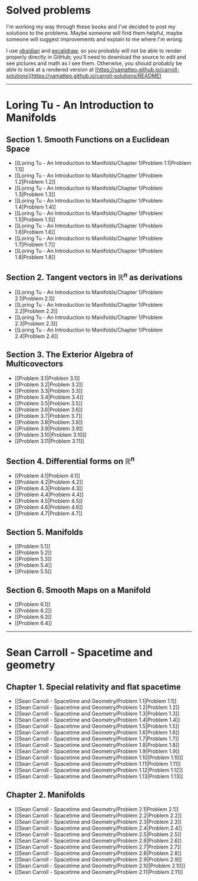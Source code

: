 # Solved problems

I'm working my way through these books and I've decided to post my solutions to the problems. Maybe someone will find them helpful, maybe someone will suggest improvements and explain to me where I'm wrong.

I use [obsidian](https://obsidian.md/) and [excalidraw](https://github.com/excalidraw/excalidraw-vscode#master), so you probably will not be able to render properly directly in GitHub; you'll need to download the source to edit and see pictures and math as I see them. Otherwise, you should probably be able to look at a rendered version at [https://yamatteo.github.io/carroll-solutions](https://yamatteo.github.io/carroll-solutions/README) 

---
# Loring Tu - An Introduction to Manifolds
## Section 1. Smooth Functions on a Euclidean Space

- [[Loring Tu - An Introduction to Manifolds/Chapter 1/Problem 1.1|Problem 1.1]]
- [[Loring Tu - An Introduction to Manifolds/Chapter 1/Problem 1.2|Problem 1.2]]
- [[Loring Tu - An Introduction to Manifolds/Chapter 1/Problem 1.3|Problem 1.3]]
- [[Loring Tu - An Introduction to Manifolds/Chapter 1/Problem 1.4|Problem 1.4]]
- [[Loring Tu - An Introduction to Manifolds/Chapter 1/Problem 1.5|Problem 1.5]]
- [[Loring Tu - An Introduction to Manifolds/Chapter 1/Problem 1.6|Problem 1.6]]
- [[Loring Tu - An Introduction to Manifolds/Chapter 1/Problem 1.7|Problem 1.7]]
- [[Loring Tu - An Introduction to Manifolds/Chapter 1/Problem 1.8|Problem 1.8]]

## Section 2. Tangent vectors in $\mathbb R^n$ as derivations

- [[Loring Tu - An Introduction to Manifolds/Chapter 1/Problem 2.1|Problem 2.1]]
- [[Loring Tu - An Introduction to Manifolds/Chapter 1/Problem 2.2|Problem 2.2]]
- [[Loring Tu - An Introduction to Manifolds/Chapter 1/Problem 2.3|Problem 2.3]]
- [[Loring Tu - An Introduction to Manifolds/Chapter 1/Problem 2.4|Problem 2.4]]

## Section 3. The Exterior Algebra of Multicovectors

- [[Problem 3.1|Problem 3.1]]
- [[Problem 3.2|Problem 3.2]]
- [[Problem 3.3|Problem 3.3]]
- [[Problem 3.4|Problem 3.4]]
- [[Problem 3.5|Problem 3.5]]
- [[Problem 3.6|Problem 3.6]]
- [[Problem 3.7|Problem 3.7]]
- [[Problem 3.8|Problem 3.8]]
- [[Problem 3.9|Problem 3.9]]
- [[Problem 3.10|Problem 3.10]]
- [[Problem 3.11|Problem 3.11]]

## Section 4. Differential forms on $\mathbb R^n$

- [[Problem 4.1|Problem 4.1]]
- [[Problem 4.2|Problem 4.2]]
- [[Problem 4.3|Problem 4.3]]
- [[Problem 4.4|Problem 4.4]]
- [[Problem 4.5|Problem 4.5]]
- [[Problem 4.6|Problem 4.6]]
- [[Problem 4.7|Problem 4.7]]

## Section 5. Manifolds

- [[Problem 5.1]]
- [[Problem 5.2]]
- [[Problem 5.3]]
- [[Problem 5.4]]
- [[Problem 5.5]]

## Section 6. Smooth Maps on a Manifold

- [[Problem 6.1]]
- [[Problem 6.2]]
- [[Problem 6.3]]
- [[Problem 6.4]]

---
# Sean Carroll - Spacetime and geometry
## Chapter 1. Special relativity and flat spacetime

- [[Sean Carroll - Spacetime and Geometry/Problem 1.1|Problem 1.1]]
- [[Sean Carroll - Spacetime and Geometry/Problem 1.2|Problem 1.2]]
- [[Sean Carroll - Spacetime and Geometry/Problem 1.3|Problem 1.3]]
- [[Sean Carroll - Spacetime and Geometry/Problem 1.4|Problem 1.4]]
- [[Sean Carroll - Spacetime and Geometry/Problem 1.5|Problem 1.5]]
- [[Sean Carroll - Spacetime and Geometry/Problem 1.6|Problem 1.6]]
- [[Sean Carroll - Spacetime and Geometry/Problem 1.7|Problem 1.7]]
- [[Sean Carroll - Spacetime and Geometry/Problem 1.8|Problem 1.8]]
- [[Sean Carroll - Spacetime and Geometry/Problem 1.9|Problem 1.9]]
- [[Sean Carroll - Spacetime and Geometry/Problem 1.10|Problem 1.10]]
- [[Sean Carroll - Spacetime and Geometry/Problem 1.11|Problem 1.11]]
- [[Sean Carroll - Spacetime and Geometry/Problem 1.12|Problem 1.12]]
- [[Sean Carroll - Spacetime and Geometry/Problem 1.13|Problem 1.13]]

## Chapter 2. Manifolds

- [[Sean Carroll - Spacetime and Geometry/Problem 2.1|Problem 2.1]]
- [[Sean Carroll - Spacetime and Geometry/Problem 2.2|Problem 2.2]]
- [[Sean Carroll - Spacetime and Geometry/Problem 2.3|Problem 2.3]]
- [[Sean Carroll - Spacetime and Geometry/Problem 2.4|Problem 2.4]]
- [[Sean Carroll - Spacetime and Geometry/Problem 2.5|Problem 2.5]]
- [[Sean Carroll - Spacetime and Geometry/Problem 2.6|Problem 2.6]]
- [[Sean Carroll - Spacetime and Geometry/Problem 2.7|Problem 2.7]]
- [[Sean Carroll - Spacetime and Geometry/Problem 2.8|Problem 2.8]]
- [[Sean Carroll - Spacetime and Geometry/Problem 2.9|Problem 2.9]]
- [[Sean Carroll - Spacetime and Geometry/Problem 2.10|Problem 2.10]]
- [[Sean Carroll - Spacetime and Geometry/Problem 2.11|Problem 2.11]]

